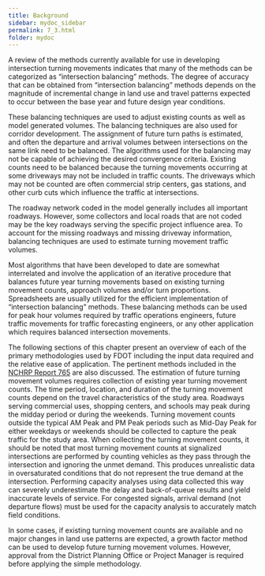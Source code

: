 ```yaml
---
title: Background
sidebar: mydoc_sidebar
permalink: 7_3.html
folder: mydoc
---
```


<style>
  div{text-align: justify;}
</style>


A review of the methods currently available for use in developing intersection turning movements indicates that many of the methods can be categorized as “intersection balancing” methods. The degree of accuracy that can be obtained from “intersection balancing” methods depends on the magnitude of incremental change in land use and travel patterns expected to occur between the base year and future design year conditions.

These balancing techniques are used to adjust existing counts as well as model generated volumes. The balancing techniques are also used for corridor development. The assignment of future turn paths is estimated, and often the departure and arrival volumes between intersections on the same link need to be balanced. The algorithms used for the balancing may not be capable of achieving the desired convergence criteria. Existing counts need to be balanced because the turning movements occurring at some driveways may not be included in traffic counts. The driveways which may not be counted are often commercial strip centers, gas stations, and other curb cuts which influence the traffic at intersections.

The roadway network coded in the model generally includes all important roadways. However, some collectors and local roads that are not coded may be the key roadways serving the specific project influence area. To account for the missing roadways and missing driveway information, balancing techniques are used to estimate turning movement traffic volumes.

Most algorithms that have been developed to date are somewhat interrelated and involve the application of an iterative procedure that balances future year turning movements based on existing turning movement counts, approach volumes and/or turn proportions. Spreadsheets are usually utilized for the efficient implementation of “intersection balancing” methods. These balancing methods can be used for peak hour volumes required by traffic operations engineers, future traffic movements for traffic forecasting engineers, or any other application which requires balanced intersection movements.

The following sections of this chapter present an overview of each of the primary methodologies used by FDOT including the input data required and the relative ease of application. The pertinent methods included in the <a href="https://nap.nationalacademies.org/catalog/22366/analytical-travel-forecasting-approaches-for-project-level-planning-and-design" target="_blank">NCHRP Report 765</a> are also discussed. The estimation of future turning movement volumes requires collection of existing year turning movement counts. The time period, location, and duration of the turning movement counts depend on the travel characteristics of the study area. Roadways serving commercial uses, shopping centers, and schools may peak during the midday period or during the weekends. Turning movement counts outside the typical AM Peak and PM Peak periods such as Mid-Day Peak for either weekdays or weekends should be collected to capture the peak traffic for the study area. When collecting the turning movement counts, it should be noted that most turning movement counts at signalized intersections are performed by counting vehicles as they pass through the intersection and ignoring the unmet demand. This produces unrealistic data in oversaturated conditions that do not represent the true demand at the intersection. Performing capacity analyses using data collected this way can severely underestimate the delay and back-of-queue results and yield inaccurate levels of service. For congested signals, arrival demand (not departure flows) must be used for the capacity analysis to accurately match field conditions.

In some cases, if existing turning movement counts are available and no major changes in land use patterns are expected, a growth factor method can be used to develop future turning movement volumes. However, approval from the District Planning Office or Project Manager is required before applying the simple methodology.
